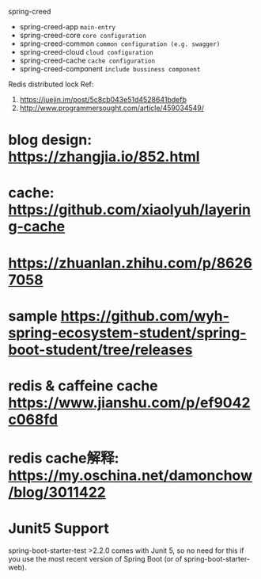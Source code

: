 spring-creed
- spring-creed-app `main-entry`
- spring-creed-core `core configuration`
- spring-creed-common `common configuration (e.g. swagger)`
- spring-creed-cloud `cloud configuration`
- spring-creed-cache `cache configuration`
- spring-creed-component `include bussiness component`

Redis distributed lock Ref: 
1. https://juejin.im/post/5c8cb043e51d4528641bdefb
2. http://www.programmersought.com/article/459034549/


# blog design: https://zhangjia.io/852.html
# cache: https://github.com/xiaolyuh/layering-cache

# https://zhuanlan.zhihu.com/p/86267058

# sample https://github.com/wyh-spring-ecosystem-student/spring-boot-student/tree/releases
# redis & caffeine cache https://www.jianshu.com/p/ef9042c068fd

# redis cache解释: https://my.oschina.net/damonchow/blog/3011422



# Junit5 Support
spring-boot-starter-test >2.2.0 comes with Junit 5, so no need for this if you use the most recent version of Spring Boot (or of spring-boot-starter-web).
